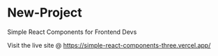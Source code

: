 # New-Project

Simple React Components for Frontend Devs

Visit the live site @ https://simple-react-components-three.vercel.app/


